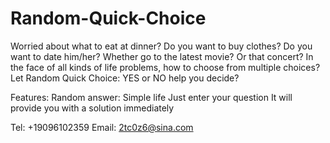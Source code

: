 # Random-Quick-Choice

Worried about what to eat at dinner?
Do you want to buy clothes?
Do you want to date him/her?
Whether go to the latest movie? Or that concert?
In the face of all kinds of life problems, how to choose from multiple choices?
Let Random Quick Choice: YES or NO help you decide?

Features:
Random answer: Simple life
Just enter your question
It will provide you with a solution immediately

Tel: +19096102359
Email:  2tc0z6@sina.com
